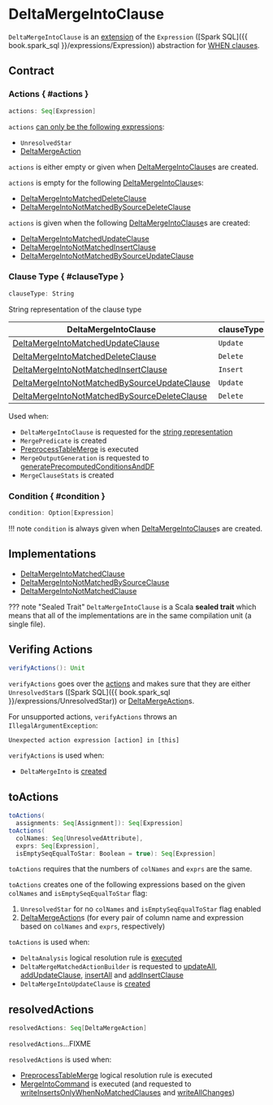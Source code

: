 # DeltaMergeIntoClause

`DeltaMergeIntoClause` is an [extension](#contract) of the `Expression` ([Spark SQL]({{ book.spark_sql }}/expressions/Expression)) abstraction for [WHEN clauses](#implementations).

## Contract

### Actions { #actions }

```scala
actions: Seq[Expression]
```

`actions` [can only be the following expressions](#verifyActions):

* `UnresolvedStar`
* [DeltaMergeAction](DeltaMergeAction.md)

`actions` is either empty or given when [DeltaMergeIntoClause](#implementations)s are created.

`actions` is empty for the following [DeltaMergeIntoClause](#implementations)s:

* [DeltaMergeIntoMatchedDeleteClause](DeltaMergeIntoMatchedDeleteClause.md)
* [DeltaMergeIntoNotMatchedBySourceDeleteClause](DeltaMergeIntoNotMatchedBySourceDeleteClause.md)

`actions` is given when the following [DeltaMergeIntoClause](#implementations)s are created:

* [DeltaMergeIntoMatchedUpdateClause](DeltaMergeIntoMatchedUpdateClause.md)
* [DeltaMergeIntoNotMatchedInsertClause](DeltaMergeIntoNotMatchedInsertClause.md)
* [DeltaMergeIntoNotMatchedBySourceUpdateClause](DeltaMergeIntoNotMatchedBySourceUpdateClause.md)

### Clause Type { #clauseType }

```scala
clauseType: String
```

String representation of the clause type

DeltaMergeIntoClause | clauseType
---------------------|-----------
[DeltaMergeIntoMatchedUpdateClause](DeltaMergeIntoMatchedUpdateClause.md) | `Update`
[DeltaMergeIntoMatchedDeleteClause](DeltaMergeIntoMatchedDeleteClause.md) | `Delete`
[DeltaMergeIntoNotMatchedInsertClause](DeltaMergeIntoNotMatchedInsertClause.md) | `Insert`
[DeltaMergeIntoNotMatchedBySourceUpdateClause](DeltaMergeIntoNotMatchedBySourceUpdateClause.md) | `Update`
[DeltaMergeIntoNotMatchedBySourceDeleteClause](DeltaMergeIntoNotMatchedBySourceDeleteClause.md) | `Delete`

Used when:

* `DeltaMergeIntoClause` is requested for the [string representation](#toString)
* `MergePredicate` is created
* [PreprocessTableMerge](../../PreprocessTableMerge.md) is executed
* `MergeOutputGeneration` is requested to [generatePrecomputedConditionsAndDF](MergeOutputGeneration.md#generatePrecomputedConditionsAndDF)
* `MergeClauseStats` is created

### Condition { #condition }

```scala
condition: Option[Expression]
```

!!! note
    `condition` is always given when [DeltaMergeIntoClause](#implementations)s are created.

## Implementations

* [DeltaMergeIntoMatchedClause](DeltaMergeIntoMatchedClause.md)
* [DeltaMergeIntoNotMatchedBySourceClause](DeltaMergeIntoNotMatchedBySourceClause.md)
* [DeltaMergeIntoNotMatchedClause](DeltaMergeIntoNotMatchedClause.md)

??? note "Sealed Trait"
    `DeltaMergeIntoClause` is a Scala **sealed trait** which means that all of the implementations are in the same compilation unit (a single file).

## <span id="verifyActions"> Verifing Actions

```scala
verifyActions(): Unit
```

`verifyActions` goes over the [actions](#actions) and makes sure that they are either `UnresolvedStar`s ([Spark SQL]({{ book.spark_sql }}/expressions/UnresolvedStar)) or [DeltaMergeAction](DeltaMergeAction.md)s.

For unsupported actions, `verifyActions` throws an `IllegalArgumentException`:

```text
Unexpected action expression [action] in [this]
```

`verifyActions` is used when:

* `DeltaMergeInto` is [created](DeltaMergeInto.md#creating-instance)

## <span id="toActions"> toActions

```scala
toActions(
  assignments: Seq[Assignment]): Seq[Expression]
toActions(
  colNames: Seq[UnresolvedAttribute],
  exprs: Seq[Expression],
  isEmptySeqEqualToStar: Boolean = true): Seq[Expression]
```

`toActions` requires that the numbers of `colNames` and `exprs` are the same.

`toActions` creates one of the following expressions based on the given `colNames` and `isEmptySeqEqualToStar` flag:

1. `UnresolvedStar` for no `colNames` and `isEmptySeqEqualToStar` flag enabled
1. [DeltaMergeAction](DeltaMergeAction.md)s (for every pair of column name and expression based on `colNames` and `exprs`, respectively)

`toActions` is used when:

* `DeltaAnalysis` logical resolution rule is [executed](../../DeltaAnalysis.md#apply)
* `DeltaMergeMatchedActionBuilder` is requested to [updateAll](DeltaMergeMatchedActionBuilder.md#updateAll), [addUpdateClause](DeltaMergeMatchedActionBuilder.md#addUpdateClause), [insertAll](DeltaMergeMatchedActionBuilder.md#insertAll) and [addInsertClause](DeltaMergeMatchedActionBuilder.md#addInsertClause)
* `DeltaMergeIntoUpdateClause` is [created](DeltaMergeIntoUpdateClause.md#creating-instance)

## <span id="resolvedActions"> resolvedActions

```scala
resolvedActions: Seq[DeltaMergeAction]
```

`resolvedActions`...FIXME

`resolvedActions` is used when:

* [PreprocessTableMerge](../../PreprocessTableMerge.md) logical resolution rule is executed
* [MergeIntoCommand](MergeIntoCommand.md) is executed (and requested to [writeInsertsOnlyWhenNoMatchedClauses](MergeIntoCommand.md#writeInsertsOnlyWhenNoMatchedClauses) and [writeAllChanges](MergeIntoCommand.md#writeAllChanges))
